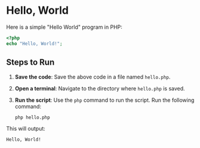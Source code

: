 # Hello, World

Here is a simple "Hello World" program in PHP:

```php
<?php
echo "Hello, World!";
```

## Steps to Run

1. **Save the code**: Save the above code in a file named `hello.php`.

2. **Open a terminal**: Navigate to the directory where `hello.php` is saved.

3. **Run the script**: Use the `php` command to run the script. Run the following command:
   ```sh
   php hello.php
   ```

This will output:
```
Hello, World!
```
